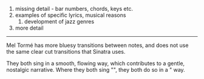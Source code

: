 1. missing detail - bar numbers, chords, keys etc.
2. examples of specific lyrics, musical reasons
	1. development of jazz genres
4. more detail
---
Mel Tormé has more bluesy transitions between notes, and does not use the same clear cut transitions that Sinatra uses. 

They both sing in a smooth, flowing way, which contributes to a gentle, nostalgic narrative. Where they both sing "", they both do so in a " way. 
